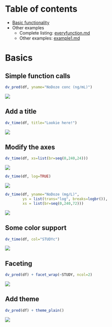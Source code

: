 
Table of contents
=================

-   [Basic functionality](#basics)
-   Other examples
    -   Complete listing: [everyfunction.md](inst/examples/everyfunction.md)
    -   Other examples: [example1.md](inst/examples/example1.md)

<a name="basics"></a>

Basics
======

Simple function calls
---------------------

``` r
dv_pred(df, yname="NoDoze conc (ng/mL)")
```

![](inst/img/README-unnamed-chunk-2-1.png)

Add a title
-----------

``` r
dv_time(df, title="Lookie here!")
```

![](inst/img/README-unnamed-chunk-3-1.png)

Modify the axes
---------------

``` r
dv_time(df, xs=list(br=seq(0,240,24)))
```

![](inst/img/README-unnamed-chunk-4-1.png)

``` r
dv_time(df, log=TRUE)
```

![](inst/img/README-unnamed-chunk-4-2.png)

``` r
dv_time(df, yname="NoDoze (mg/L)",
        ys = list(trans="log", breaks=logbr()),
        xs = list(br=seq(0,240,72)))
```

![](inst/img/README-unnamed-chunk-4-3.png)

Some color support
------------------

``` r
dv_time(df, col="STUDYc")
```

![](inst/img/README-unnamed-chunk-5-1.png)

Faceting
--------

``` r
dv_pred(df) + facet_wrap(~STUDY, ncol=2)
```

![](inst/img/README-unnamed-chunk-6-1.png)

Add theme
---------

``` r
dv_pred(df) + theme_plain()
```

![](inst/img/README-unnamed-chunk-7-1.png)
